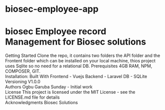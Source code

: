 # biosec-employee-app
# biosec Employee record Management for Biosec solutions  
Getting Started Clone the repo, it contains two folders the API folder and the Frontent folder which can be installed on your local machine, thios project uses Sqlite so no need for a relational DB. 
Prerequisites 4GB RAM, NPM, COMPOSER, GIT.   
Installation:       Built With Frontend - Vuejs 
Backend - Laravel 
DB - SQLite  
Versioning V1.0.0  
Authors Ogbu Garuba Sunday - Initial work   
License This project is licensed under the MIT License - see the LICENSE.md file for details  
Acknowledgments Biosec Solutions
